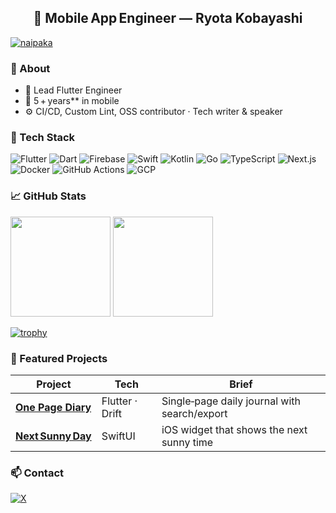 <h2 align="center">📱 Mobile App Engineer — Ryota Kobayashi</h2>

[![naipaka](https://komarev.com/ghpvc/?username=naipaka)](https://github.com/naipaka/naipaka/)

### 📝 About
- 💼 Lead Flutter Engineer
- 🌱 5 + years** in mobile
- ⚙️ CI/CD, Custom Lint, OSS contributor · Tech writer & speaker

### 🧰 Tech Stack
![Flutter](https://img.shields.io/badge/Flutter-02569B?logo=flutter&logoColor=white)
![Dart](https://img.shields.io/badge/Dart-0175C2?logo=dart&logoColor=white)
![Firebase](https://img.shields.io/badge/Firebase-FFCA28?logo=firebase&logoColor=black)
![Swift](https://img.shields.io/badge/Swift-F54A2A?logo=swift&logoColor=white)
![Kotlin](https://img.shields.io/badge/Kotlin-7963e?logo=kotlin&logoColor=white)
![Go](https://img.shields.io/badge/Go-00ADD8?logo=go&logoColor=white)
![TypeScript](https://img.shields.io/badge/TypeScript-3178C6?logo=typescript&logoColor=white)
![Next.js](https://img.shields.io/badge/Next.js-000000?logo=nextdotjs&logoColor=white)
![Docker](https://img.shields.io/badge/Docker-2496ED?logo=docker&logoColor=white)
![GitHub Actions](https://img.shields.io/badge/GitHub%20Actions-2088FF?logo=githubactions&logoColor=white)
![GCP](https://img.shields.io/badge/GCP-4285F4?logo=googlecloud&logoColor=white)

### 📈 GitHub Stats
<p>
  <img src="https://github-readme-stats.vercel.app/api?username=naipaka&count_private=true&show_icons=true" height="160">
  <img src="https://github-readme-stats.vercel.app/api/top-langs/?username=naipaka&layout=compact" height="160">
</p>

[![trophy](https://github-profile-trophy.vercel.app/?username=naipaka)](https://github.com/naipaka "trophy")

### 🚀 Featured Projects
| Project | Tech | Brief |
|---------|------|-------|
| [**One Page Diary**](https://github.com/naipaka/onepage) | Flutter · Drift | Single‑page daily journal with search/export |
| [**Next Sunny Day**](https://github.com/naipaka/NextSunnyDay-iOS) | SwiftUI | iOS widget that shows the next sunny time |

### 📫 Contact
[![X](https://img.shields.io/twitter/follow/naipakapaka?style=social)](https://twitter.com/naipakapaka "X")
